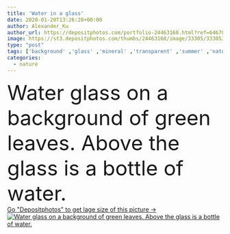 ```yaml
---
title: 'Water in a glass'
date: 2020-01-20T13:26:28+00:00
author: Alexander_Ku
author_url: https://depositphotos.com/portfolio-24463168.html?ref=64678756
image: https://st3.depositphotos.com/thumbs/24463168/image/33305/333053786/api_thumb_450.jpg?forcejpeg=true
type: "post"
tags: ['background' ,'glass' ,'mineral' ,'transparent' ,'summer' ,'nature' ,'drop' ,'fresh' ,'liquid' ,'water' ,'health' ,'light' ,'life' ,'drink' ,'splash' ,'cold' ,'cool' ,'ecology' ,'beverage' ,'refreshment' ,'pour' ,'pure' ,'bottle' ,'bubble' ,'refreshing' ,'splashing' ,'thirsty' ,'drink water' ]
categories: 
  - nature
---
```

<div aling="center">
            <font size="60"> Water glass on a background of green leaves. Above the glass is a bottle of water.</font>   
</div>
<div>
    <a href='https://st3.depositphotos.com/thumbs/24463168/image/33305/333053786/api_thumb_450.jpg?forcejpeg=true?ref=64678756' target=_blank > Go "Depositphotos" to get lage size of this picture ->
        <img href='https://st3.depositphotos.com/thumbs/24463168/image/33305/333053786/api_thumb_450.jpg?forcejpeg=true?ref=64678756' src='https://st3.depositphotos.com/24463168/33305/i/950/depositphotos_333053786-stock-photo-water-in-a-glass.jpg?forcejpeg=true' alt='Water glass on a background of green leaves. Above the glass is a bottle of water.' >
    </a>
</div>

